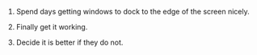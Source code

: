 1. Spend days getting windows to dock to the edge of the screen nicely.

2. Finally get it working.

3. Decide it is better if they do not. 